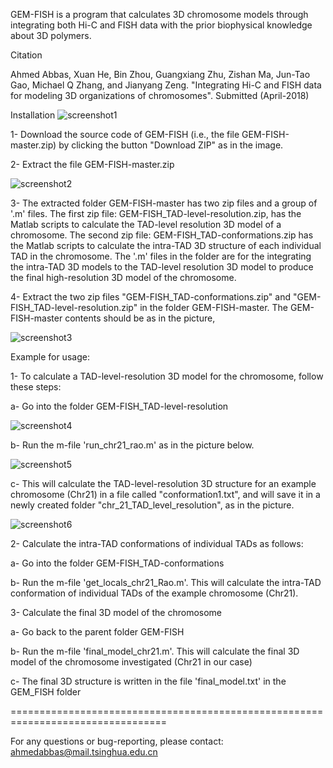 GEM-FISH is a program that calculates 3D chromosome models through integrating both Hi-C and FISH data with the prior biophysical knowledge about 3D polymers.

Citation

Ahmed Abbas, Xuan He, Bin Zhou, Guangxiang Zhu, Zishan Ma, Jun-Tao Gao, Michael Q Zhang, and Jianyang Zeng. "Integrating Hi-C and FISH data for modeling 3D organizations of chromosomes". Submitted (April-2018)

Installation
![screenshot1](https://user-images.githubusercontent.com/32098502/47285956-5bf65280-d61f-11e8-9bf2-1865fee6f405.png)

1- Download the source code of GEM-FISH (i.e., the file GEM-FISH-master.zip) by clicking the button "Download ZIP" as in the image.

2- Extract the file GEM-FISH-master.zip

![screenshot2](https://user-images.githubusercontent.com/32098502/47286439-4da93600-d621-11e8-9d68-dc4116bbf5d6.png)

3- The extracted folder GEM-FISH-master has two zip files and a group of '.m' files. The first zip file: GEM-FISH_TAD-level-resolution.zip, has the Matlab scripts to calculate the TAD-level resolution 3D model of a chromosome. The second zip file: GEM-FISH_TAD-conformations.zip has the Matlab scripts to calculate the intra-TAD 3D structure of each individual TAD in the chromosome. The '.m' files in the folder are for the integrating the intra-TAD 3D models to the TAD-level resolution 3D model to produce the final high-resolution 3D model of the chromosome.

4- Extract the two zip files "GEM-FISH_TAD-conformations.zip" and "GEM-FISH_TAD-level-resolution.zip" in the folder GEM-FISH-master. The GEM-FISH-master contents should be as in the picture, 

![screenshot3](https://user-images.githubusercontent.com/32098502/47287981-ad561000-d626-11e8-96ec-79ee8bb26e15.png)

Example for usage:

1- To calculate a TAD-level-resolution 3D model for the chromosome, follow these steps:

a- Go into the folder GEM-FISH_TAD-level-resolution

![screenshot4](https://user-images.githubusercontent.com/32098502/47288442-b9db6800-d628-11e8-82a0-ebd2a5beced0.png)

b- Run the m-file 'run_chr21_rao.m' as in the picture below. 

![screenshot5](https://user-images.githubusercontent.com/32098502/47288469-d8416380-d628-11e8-9142-5d5e0705946d.png)

c- This will calculate the TAD-level-resolution 3D structure for an example chromosome (Chr21) in a file called "conformation1.txt", and will save it in a newly created folder "chr_21_TAD_level_resolution", as in the picture.

![screenshot6](https://user-images.githubusercontent.com/32098502/47288484-e8f1d980-d628-11e8-8bab-9e9628a4d5bb.png)

2- Calculate the intra-TAD conformations of individual TADs as follows:

a- Go into the folder GEM-FISH_TAD-conformations
    
b- Run the m-file 'get_locals_chr21_Rao.m'. This will calculate the intra-TAD conformation of individual TADs of the example chromosome (Chr21).

3- Calculate the final 3D model of the chromosome

a- Go back to the parent folder GEM-FISH
    
b- Run the m-file 'final_model_chr21.m'. This will calculate the final 3D model of the chromosome investigated (Chr21 in our case)
    
c- The final 3D structure is written in the file 'final_model.txt' in the GEM_FISH folder

=================================================================================

For any questions or bug-reporting, please contact: ahmedabbas@mail.tsinghua.edu.cn
